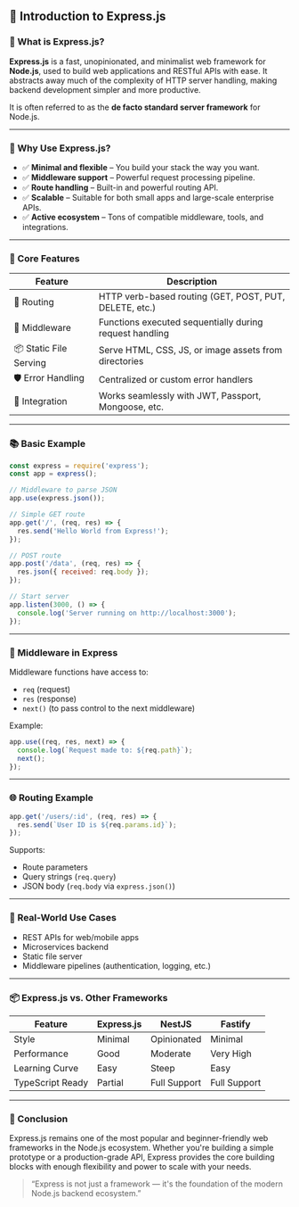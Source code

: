 

## 🚀 Introduction to Express.js

### 📌 What is Express.js?

**Express.js** is a fast, unopinionated, and minimalist web framework for **Node.js**, used to build web applications and RESTful APIs with ease. It abstracts away much of the complexity of HTTP server handling, making backend development simpler and more productive.

It is often referred to as the **de facto standard server framework** for Node.js.

---

### 🧱 Why Use Express.js?

* ✅ **Minimal and flexible** – You build your stack the way you want.
* ✅ **Middleware support** – Powerful request processing pipeline.
* ✅ **Route handling** – Built-in and powerful routing API.
* ✅ **Scalable** – Suitable for both small apps and large-scale enterprise APIs.
* ✅ **Active ecosystem** – Tons of compatible middleware, tools, and integrations.

---

### 🧩 Core Features

| Feature                | Description                                             |
| ---------------------- | ------------------------------------------------------- |
| 🚦 Routing             | HTTP verb-based routing (GET, POST, PUT, DELETE, etc.)  |
| 🧱 Middleware          | Functions executed sequentially during request handling |
| 📦 Static File Serving | Serve HTML, CSS, JS, or image assets from directories   |
| 🛡️ Error Handling     | Centralized or custom error handlers                    |
| 🔐 Integration         | Works seamlessly with JWT, Passport, Mongoose, etc.     |

---

### 📚 Basic Example

```javascript
const express = require('express');
const app = express();

// Middleware to parse JSON
app.use(express.json());

// Simple GET route
app.get('/', (req, res) => {
  res.send('Hello World from Express!');
});

// POST route
app.post('/data', (req, res) => {
  res.json({ received: req.body });
});

// Start server
app.listen(3000, () => {
  console.log('Server running on http://localhost:3000');
});
```

---

### 🔄 Middleware in Express

Middleware functions have access to:

* `req` (request)
* `res` (response)
* `next()` (to pass control to the next middleware)

Example:

```js
app.use((req, res, next) => {
  console.log(`Request made to: ${req.path}`);
  next();
});
```

---

### 🌐 Routing Example

```js
app.get('/users/:id', (req, res) => {
  res.send(`User ID is ${req.params.id}`);
});
```

Supports:

* Route parameters
* Query strings (`req.query`)
* JSON body (`req.body` via `express.json()`)

---

### 🚧 Real-World Use Cases

* REST APIs for web/mobile apps
* Microservices backend
* Static file server
* Middleware pipelines (authentication, logging, etc.)

---

### 📦 Express.js vs. Other Frameworks

| Feature          | Express.js | NestJS       | Fastify      |
| ---------------- | ---------- | ------------ | ------------ |
| Style            | Minimal    | Opinionated  | Minimal      |
| Performance      | Good       | Moderate     | Very High    |
| Learning Curve   | Easy       | Steep        | Easy         |
| TypeScript Ready | Partial    | Full Support | Full Support |

---

### 🧠 Conclusion

Express.js remains one of the most popular and beginner-friendly web frameworks in the Node.js ecosystem. Whether you're building a simple prototype or a production-grade API, Express provides the core building blocks with enough flexibility and power to scale with your needs.

> “Express is not just a framework — it's the foundation of the modern Node.js backend ecosystem.”

